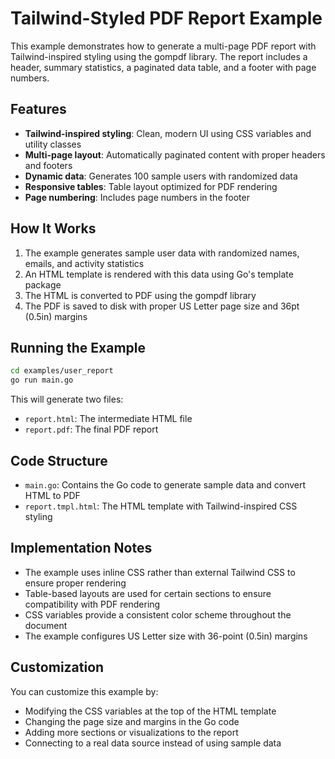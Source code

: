 # Tailwind-Styled PDF Report Example

This example demonstrates how to generate a multi-page PDF report with Tailwind-inspired styling using the gompdf library. The report includes a header, summary statistics, a paginated data table, and a footer with page numbers.

## Features

- **Tailwind-inspired styling**: Clean, modern UI using CSS variables and utility classes
- **Multi-page layout**: Automatically paginated content with proper headers and footers
- **Dynamic data**: Generates 100 sample users with randomized data
- **Responsive tables**: Table layout optimized for PDF rendering
- **Page numbering**: Includes page numbers in the footer

## How It Works

1. The example generates sample user data with randomized names, emails, and activity statistics
2. An HTML template is rendered with this data using Go's template package
3. The HTML is converted to PDF using the gompdf library
4. The PDF is saved to disk with proper US Letter page size and 36pt (0.5in) margins

## Running the Example

```bash
cd examples/user_report
go run main.go
```

This will generate two files:
- `report.html`: The intermediate HTML file
- `report.pdf`: The final PDF report

## Code Structure

- `main.go`: Contains the Go code to generate sample data and convert HTML to PDF
- `report.tmpl.html`: The HTML template with Tailwind-inspired CSS styling

## Implementation Notes

- The example uses inline CSS rather than external Tailwind CSS to ensure proper rendering
- Table-based layouts are used for certain sections to ensure compatibility with PDF rendering
- CSS variables provide a consistent color scheme throughout the document
- The example configures US Letter size with 36-point (0.5in) margins

## Customization

You can customize this example by:
- Modifying the CSS variables at the top of the HTML template
- Changing the page size and margins in the Go code
- Adding more sections or visualizations to the report
- Connecting to a real data source instead of using sample data
